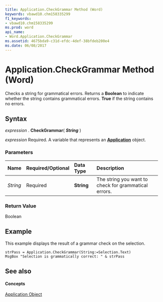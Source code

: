 ```yaml
---
title: Application.CheckGrammar Method (Word)
keywords: vbawd10.chm158335299
f1_keywords:
- vbawd10.chm158335299
ms.prod: word
api_name:
- Word.Application.CheckGrammar
ms.assetid: 4675bda9-c31d-efdc-4def-38bfdeb200e4
ms.date: 06/08/2017
---
```



# Application.CheckGrammar Method (Word)

Checks a string for grammatical errors. Returns a  **Boolean** to indicate whether the string contains grammatical errors. **True** if the string contains no errors.


## Syntax

 _expression_ . **CheckGrammar**( **_String_** )

 _expression_ Required. A variable that represents an **[Application](application-object-word.md)** object.


### Parameters



|**Name**|**Required/Optional**|**Data Type**|**Description**|
|:-----|:-----|:-----|:-----|
| _String_|Required| **String**|The string you want to check for grammatical errors.|

### Return Value

Boolean


## Example

This example displays the result of a grammar check on the selection.


```
strPass = Application.CheckGrammar(String:=Selection.Text) 
MsgBox "Selection is grammatically correct: " & strPass
```


## See also


#### Concepts


[Application Object](application-object-word.md)

